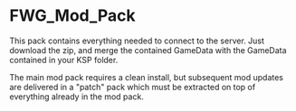FWG_Mod_Pack
============

This pack contains everything needed to connect to the server. Just download the zip, and merge the contained GameData
with the GameData contained in your KSP folder.

The main mod pack requires a clean install, but subsequent mod updates are delivered in a "patch" pack which must be extracted
on top of everything already in the mod pack.
